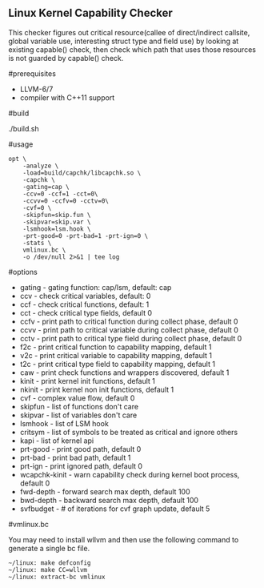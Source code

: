 Linux Kernel Capability Checker
-------

This checker figures out critical resource(callee of direct/indirect callsite,
global variable use, interesting struct type and field use) by looking at existing
capable() check, then check which path that uses those resources is not guarded by
capable() check.

#prerequisites

* LLVM-6/7
* compiler with C++11 support

#build

./build.sh

#usage

```
opt \
    -analyze \
    -load=build/capchk/libcapchk.so \
    -capchk \
    -gating=cap \
    -ccv=0 -ccf=1 -cct=0\
    -ccvv=0 -ccfv=0 -cctv=0\
    -cvf=0 \
    -skipfun=skip.fun \
    -skipvar=skip.var \
    -lsmhook=lsm.hook \
    -prt-good=0 -prt-bad=1 -prt-ign=0 \
    -stats \
    vmlinux.bc \
    -o /dev/null 2>&1 | tee log
```

#options
* gating - gating function: cap/lsm, default: cap
* ccv - check critical variables, default: 0
* ccf - check critical functions, default: 1
* cct - check critical type fields, default 0
* ccfv - print path to critical function during collect phase, default 0
* ccvv - print path to critical variable during collect phase, default 0
* cctv - print path to critical type field during collect phase, default 0
* f2c - print critical function to capability mapping, default 1
* v2c - print critical variable to capability mapping, default 1
* t2c - print critical type field to capability mapping, default 1
* caw - print check functions and wrappers discovered, default 1
* kinit - print kernel init functions, default 1
* nkinit - print kernel non init functions, default 1
* cvf - complex value flow, default 0
* skipfun - list of functions don't care
* skipvar - list of variables don't care
* lsmhook - list of LSM hook
* critsym - list of symbols to be treated as critical and ignore others
* kapi - list of kernel api
* prt-good - print good path, default 0
* prt-bad - print bad path, default 1
* prt-ign - print ignored path, default 0
* wcapchk-kinit - warn capability check during kernel boot process, default 0
* fwd-depth - forward search max depth, default 100
* bwd-depth - backward search max depth, default 100
* svfbudget - # of iterations for cvf graph update, default 5

#vmlinux.bc

You may need to install wllvm and then use the following command to generate
a single bc file.

```
~/linux: make defconfig
~/linux: make CC=wllvm
~/linux: extract-bc vmlinux
```

